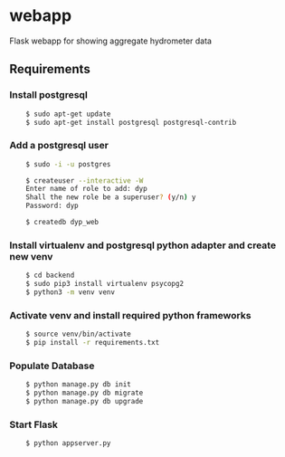 # webapp
Flask webapp for showing aggregate hydrometer data

## Requirements
### Install postgresql

```bash
    $ sudo apt-get update
    $ sudo apt-get install postgresql postgresql-contrib
```

### Add a postgresql user

```bash
    $ sudo -i -u postgres

    $ createuser --interactive -W
    Enter name of role to add: dyp
    Shall the new role be a superuser? (y/n) y
    Password: dyp

    $ createdb dyp_web
```

### Install virtualenv and postgresql python adapter and create new venv

```bash
    $ cd backend
    $ sudo pip3 install virtualenv psycopg2
    $ python3 -m venv venv
```

### Activate venv and install required python frameworks

```bash
    $ source venv/bin/activate
    $ pip install -r requirements.txt
```

### Populate Database

```bash
    $ python manage.py db init
    $ python manage.py db migrate
    $ python manage.py db upgrade
```

### Start Flask

```bash
    $ python appserver.py
```